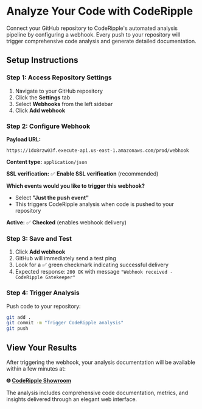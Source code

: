 # Analyze Your Code with CodeRipple

Connect your GitHub repository to CodeRipple's automated analysis pipeline by configuring a webhook. Every push to your repository will trigger comprehensive code analysis and generate detailed documentation.

## Setup Instructions

### Step 1: Access Repository Settings
1. Navigate to your GitHub repository
2. Click the **Settings** tab
3. Select **Webhooks** from the left sidebar
4. Click **Add webhook**

### Step 2: Configure Webhook
**Payload URL:**
```
https://1dx8rzw03f.execute-api.us-east-1.amazonaws.com/prod/webhook
```

**Content type:** `application/json`

**SSL verification:** ✅ **Enable SSL verification** (recommended)

**Which events would you like to trigger this webhook?**
- Select **"Just the push event"**
- This triggers CodeRipple analysis when code is pushed to your repository

**Active:** ✅ **Checked** (enables webhook delivery)

### Step 3: Save and Test
1. Click **Add webhook**
2. GitHub will immediately send a test ping
3. Look for a ✅ green checkmark indicating successful delivery
4. Expected response: `200 OK` with message `"Webhook received - CodeRipple Gatekeeper"`

### Step 4: Trigger Analysis
Push code to your repository:
```bash
git add .
git commit -m "Trigger CodeRipple analysis"
git push
```

## View Your Results

After triggering the webhook, your analysis documentation will be available within a few minutes at:

**🌐 [CodeRipple Showroom](http://coderipple-showroom.s3-website-us-east-1.amazonaws.com/)**

The analysis includes comprehensive code documentation, metrics, and insights delivered through an elegant web interface.
